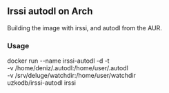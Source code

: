 ## Irssi autodl on Arch
Building the image with irssi, and autodl from the AUR.

### Usage
docker run --name irssi-autodl -d -t \
 	-v /home/deniz/.autodl:/home/user/.autodl \
	-v /srv/deluge/watchdir:/home/user/watchdir \
	 uzkodb/irssi-autodl irssi
